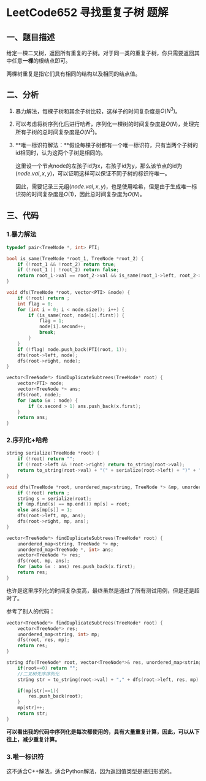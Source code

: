 # LeetCode652 寻找重复子树 题解

## 一、题目描述

给定一棵二叉树，返回所有重复的子树。对于同一类的重复子树，你只需要返回其中任意**一棵**的根结点即可。

两棵树重复是指它们具有相同的结构以及相同的结点值。



## 二、分析

1. 暴力解法，每棵子树和其余子树比较，这样子的时间复杂度是$O(N^3)$。

2. 可以考虑将树序列化后进行哈希，序列化一棵树的时间复杂度是$O(N)$，处理完所有子树的总时间复杂度是$O(N^2)$。

3. **唯一标识符解法：**假设每棵子树都有一个唯一标识符，只有当两个子树的id相同时，认为这两个子树是相同的。

   这里设一个节点node的左孩子id为x，右孩子id为y，那么该节点的id为$(node.val,x,y)$，可以证明这样可以保证不同子树的标识符唯一。

   因此，需要记录三元组$(node.val,x,y)$，也是使用哈希，但是由于生成唯一标识符的时间复杂度是$O(1)$，因此总时间复杂度为$O(N)$。



## 三、代码

### 1.暴力解法

```c++
typedef pair<TreeNode *, int> PTI; 

bool is_same(TreeNode *root_1, TreeNode *root_2) {
    if (!root_1 && !root_2) return true;
    if (!root_1 || !root_2) return false;
    return root_1->val == root_2->val && is_same(root_1->left, root_2->left) && is_same(root_1->right, root_2->right);
}

void dfs(TreeNode *root, vector<PTI> &node) {
    if (!root) return ;
    int flag = 0;
    for (int i = 0; i < node.size(); i++) {
        if (is_same(root, node[i].first)) {
            flag = 1;
            node[i].second++;
            break;
        }
    }
    if (!flag) node.push_back(PTI(root, 1));
    dfs(root->left, node);
    dfs(root->right, node);
}

vector<TreeNode*> findDuplicateSubtrees(TreeNode* root) {
    vector<PTI> node;
    vector<TreeNode *> ans;
    dfs(root, node);
    for (auto &x : node) {
        if (x.second > 1) ans.push_back(x.first);
    }
    return ans;
}
```

### 2.序列化+哈希

```c++
string serialize(TreeNode *root) {
    if (!root) return "";
    if (!root->left && !root->right) return to_string(root->val);
    return to_string(root->val) + "(" + serialize(root->left) + ")" + "(" + serialize(root->right) + ")";
}

void dfs(TreeNode *root, unordered_map<string, TreeNode *> &mp, unordered_map<TreeNode *, int> &ans) {
    if (!root) return ;
    string s = serialize(root);
    if (mp.find(s) == mp.end()) mp[s] = root;
    else ans[mp[s]] = 1;
    dfs(root->left, mp, ans);
    dfs(root->right, mp, ans);
}

vector<TreeNode*> findDuplicateSubtrees(TreeNode* root) {
    unordered_map<string, TreeNode *> mp;
    unordered_map<TreeNode *, int> ans;
    vector<TreeNode *> res;
    dfs(root, mp, ans);
    for (auto &x : ans) res.push_back(x.first);
    return res;
}
```

也许是这里序列化的时间复杂度高，最终虽然是通过了所有测试用例，但是还是超时了。

参考了别人的代码：

```c++
vector<TreeNode*> findDuplicateSubtrees(TreeNode* root) {
    vector<TreeNode*> res;
    unordered_map<string, int> mp;
    dfs(root, res, mp);
    return res;
}

string dfs(TreeNode* root, vector<TreeNode*>& res, unordered_map<string, int>& mp){
    if(root==0) return "";
    //二叉树先序序列化
    string str = to_string(root->val) + "," + dfs(root->left, res, mp) + "," + dfs(root->right, res, mp);

    if(mp[str]==1){
        res.push_back(root);
    } 
    mp[str]++;
    return str;
}
```

**可以看出我的代码中序列化是每次都使用的，具有大量重复计算，因此，可以从下往上，减少重复计算。**



### 3.唯一标识符

这不适合C++解法，适合Python解法，因为返回值类型是递归形式的。